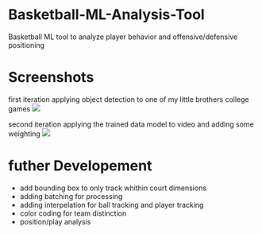 # Basketball-ML-Analysis-Tool
Basketball ML tool to analyze player behavior and offensive/defensive positioning

# Screenshots

first iteration applying object detection to one of my little brothers college games
![](https://github.com/MalikpMorgan/Basketball-ML-Analysis-Tool/blob/main/gifs/clip1.gif)


second iteration applying the trained data model to video and adding some weighting 
![](https://github.com/MalikpMorgan/Basketball-ML-Analysis-Tool/blob/main/gifs/clip2.gif)

# futher Developement
- add bounding box to only track whithin court dimensions
- adding batching for processing
- adding interpelation for ball tracking and player tracking
- color coding for team distinction
- position/play analysis
